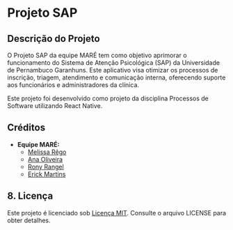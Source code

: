 # Projeto SAP

## Descrição do Projeto

O Projeto SAP da equipe MARÉ tem como objetivo aprimorar o funcionamento do Sistema de Atenção Psicológica (SAP) da Universidade de Pernambuco Garanhuns.
Este aplicativo visa otimizar os processos de inscrição, triagem, atendimento e comunicação interna, oferecendo suporte aos funcionários e administradores da clínica.

Este projeto foi desenvolvido como projeto da disciplina Processos de Software utilizando React Native.

## Créditos

- **Equipe MARÉ:**
  - [Melissa Rêgo](https://github.com/m-rero)
  - [Ana Oliveira](https://github.com/holyvieri)
  - [Rony Rangel](https://github.com/RonyRangelSS)
  - [Erick Martins](https://github.com/ErickMartins153)

## 8. Licença

Este projeto é licenciado sob [Licença MIT](https://opensource.org/licenses/MIT). Consulte o arquivo LICENSE para obter detalhes.
